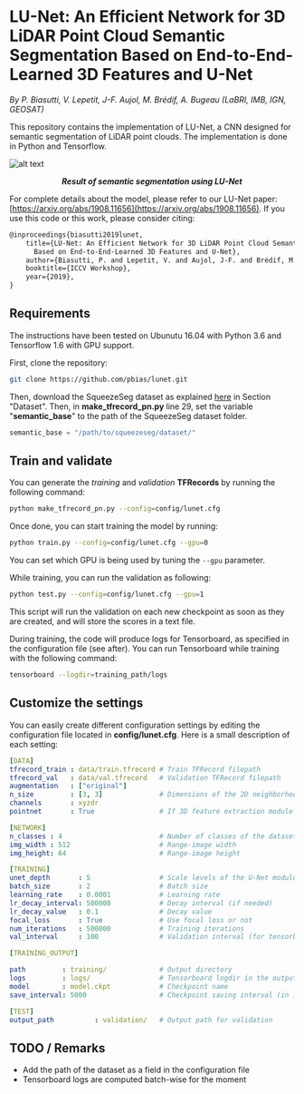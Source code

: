 # LU-Net: An Efficient Network for 3D LiDAR Point Cloud Semantic Segmentation Based on End-to-End-Learned 3D Features and U-Net
_By P. Biasutti, V. Lepetit, J-F. Aujol, M. Brédif, A. Bugeau (LaBRI, IMB, IGN, GEOSAT)_

This repository contains the implementation of LU-Net, a CNN designed for semantic segmentation of LiDAR point clouds. The implementation is done in Python and Tensorflow.


![alt text](https://github.com/pbias/lunet/blob/master/images/2100_pred_3d.png "3D semantic segmentation")
**_<p align=center>Result of semantic segmentation using LU-Net</p>_**

For complete details about the model, please refer to our LU-Net paper: [https://arxiv.org/abs/1908.11656](https://arxiv.org/abs/1908.11656). If you use this code or this work, please consider citing:
```latex
@inproceedings{biasutti2019lunet,
    title={LU-Net: An Efficient Network for 3D LiDAR Point Cloud Semantic Segmentation 
      Based on End-to-End-Learned 3D Features and U-Net},
    author={Biasutti, P. and Lepetit, V. and Aujol, J-F. and Brédif, M. and Bugeau, A.},
    booktitle={ICCV Workshop},
    year={2019},
}
```

## Requirements
The instructions have been tested on Ubunutu 16.04 with Python 3.6 and Tensorflow 1.6 with GPU support.

First, clone the repository:
```bash
git clone https://github.com/pbias/lunet.git
```

Then, download the SqueezeSeg dataset as explained [here](https://github.com/xuanyuzhou98/SqueezeSegV2) in Section "Dataset". Then, in **make_tfrecord_pn.py** line 29, set the variable "**semantic_base**" to the path of the SqueezeSeg dataset folder.
```python
semantic_base = "/path/to/squeezeseg/dataset/"
```

## Train and validate
You can generate the _training_ and _validation_ **TFRecords** by running the following command:
```bash
python make_tfrecord_pn.py --config=config/lunet.cfg
```

Once done, you can start training the model by running:
```bash
python train.py --config=config/lunet.cfg --gpu=0
```
You can set which GPU is being used by tuning the `--gpu` parameter.

While training, you can run the validation as following:
```bash
python test.py --config=config/lunet.cfg --gpu=1
```
This script will run the validation on each new checkpoint as soon as they are created, and will store the scores in a text file.

During training, the code will produce logs for Tensorboard, as specified in the configuration file (see after). You can run Tensorboard while training with the following command:
```bash
tensorboard --logdir=training_path/logs
```

## Customize the settings
You can easily create different configuration settings by editing the configuration file located in **config/lunet.cfg**. Here is a small description of each setting:
```yaml
[DATA]
tfrecord_train : data/train.tfrecord # Train TFRecord filepath
tfrecord_val   : data/val.tfrecord   # Validation TFRecord filepath
augmentation   : ["original"]            
n_size         : [3, 3]              # Dimensions of the 2D neighborhood for the 3D feature extraction module
channels       : xyzdr                   
pointnet       : True                # If 3D feature extraction module should be used

[NETWORK]
n_classes : 4                        # Number of classes of the dataset
img_width : 512                      # Range-image width
img_height: 64                       # Range-image height

[TRAINING]
unet_depth       : 5                 # Scale levels of the U-Net module
batch_size       : 2                 # Batch size
learning_rate    : 0.0001            # Learning rate
lr_decay_interval: 500000            # Decay interval (if needed)
lr_decay_value   : 0.1               # Decay value
focal_loss       : True              # Use focal loss or not
num_iterations	 : 500000            # Training iterations
val_interval     : 100               # Validation interval (for tensorboard, only validate on one batch)

[TRAINING_OUTPUT]

path         : training/             # Output directory 
logs         : logs/                 # Tensorboard logdir in the output directory
model        : model.ckpt            # Checkpoint name
save_interval: 5000                  # Checkpoint saving interval (in iteration)

[TEST]
output_path          : validation/   # Output path for validation
```
## TODO / Remarks
* Add the path of the dataset as a field in the configuration file
* Tensorboard logs are computed batch-wise for the moment
